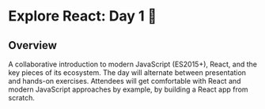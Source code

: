 # Explore React: Day 1 🎉

## Overview
A collaborative introduction to modern JavaScript (ES2015+), React, and the key pieces of its ecosystem. The day will alternate between presentation and hands-on exercises. Attendees will get comfortable with React and modern JavaScript approaches by example, by building a React app from scratch.
